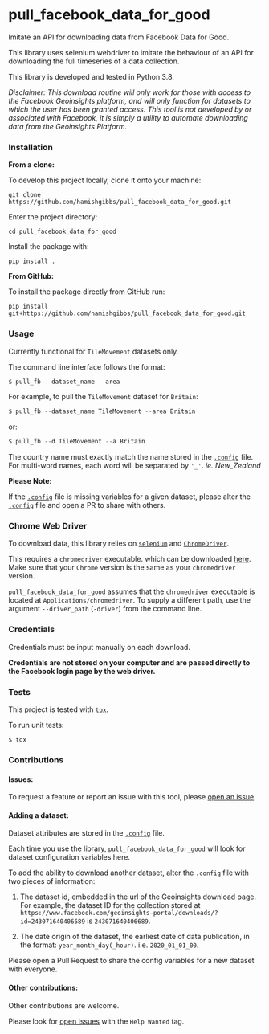 # pull_facebook_data_for_good
Imitate an API for downloading data from Facebook Data for Good.

This library uses selenium webdriver to imitate the behaviour of an API for downloading the full timeseries of a data collection.

This library is developed and tested in Python 3.8.

*Disclaimer: This download routine will only work for those with access to the Facebook Geoinsights platform, and will only function for datasets to which the user has been granted access. This tool is not developed by or associated with Facebook, it is simply a utility to automate downloading data from the Geoinsights Platform.*

### Installation

**From a clone:**

To develop this project locally, clone it onto your machine:

```shell
git clone https://github.com/hamishgibbs/pull_facebook_data_for_good.git
```

Enter the project directory:

```shell
cd pull_facebook_data_for_good
```

Install the package with:

```shell
pip install .
```

**From GitHub:**

To install the package directly from GitHub run:

```shell
pip install git+https://github.com/hamishgibbs/pull_facebook_data_for_good.git
```

### Usage

Currently functional for `TileMovement` datasets only.   

The command line interface follows the format:

```python
$ pull_fb --dataset_name --area
```

For example, to pull the `TileMovement` dataset for `Britain`:

```python
$ pull_fb --dataset_name TileMovement --area Britain
```

or:

```python
$ pull_fb --d TileMovement --a Britain
```

The country name must exactly match the name stored in the [`.config`](https://github.com/hamishgibbs/pull_facebook_data_for_good/blob/master/.config) file. For multi-word names, each word will be separated by `'_'`. *ie. New_Zealand*

**Please Note:**

If the [`.config`](https://github.com/hamishgibbs/pull_facebook_data_for_good/blob/master/.config) file is missing variables for a given dataset, please alter the [`.config`](https://github.com/hamishgibbs/pull_facebook_data_for_good/blob/master/.config) file and open a PR to share with others.

### Chrome Web Driver

To download data, this library relies on [`selenium`](https://selenium-python.readthedocs.io/) and [`ChromeDriver`](https://chromedriver.chromium.org/).

This requires a `chromedriver` executable. which can be downloaded [here](https://chromedriver.chromium.org/downloads). Make sure that your `Chrome` version is the same as your `chromedriver` version.

`pull_facebook_data_for_good` assumes that the `chromedriver` executable is located at `Applications/chromedriver`. To supply a different path, use the argument `--driver_path` (`-driver`) from the command line.

### Credentials

Credentials must be input manually on each download.

**Credentials are not stored on your computer and are passed directly to the Facebook login page by the web driver.**

### Tests

This project is tested with [`tox`](https://tox.readthedocs.io/en/latest/).

To run unit tests:

```shell
$ tox
```

### Contributions

#### Issues:

To request a feature or report an issue with this tool, please [open an issue](https://github.com/hamishgibbs/pull_facebook_data_for_good/issues/new).

#### Adding a dataset:

Dataset attributes are stored in the [`.config`](https://github.com/hamishgibbs/pull_facebook_data_for_good/blob/master/.config) file.

Each time you use the library, `pull_facebook_data_for_good` will look for dataset configuration variables here.

To add the ability to download another dataset, alter the `.config` file with two pieces of information:

1. The dataset id, embedded in the url of the Geoinsights download page. For example, the dataset ID for the collection stored at `https://www.facebook.com/geoinsights-portal/downloads/?id=243071640406689` is `243071640406689`.

2. The date origin of the dataset, the earliest date of data publication, in the format: `year_month_day(_hour)`. i.e. `2020_01_01_00`.

Please open a Pull Request to share the config variables for a new dataset with everyone.

#### Other contributions:

Other contributions are welcome.

Please look for [open issues](https://github.com/hamishgibbs/pull_facebook_data_for_good/issues?q=is%3Aopen+is%3Aissue) with the `Help Wanted` tag.
